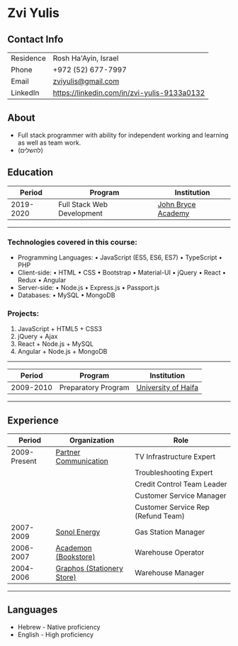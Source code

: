 # Zvi Yulis

## Contact Info

|           |                      |
|-----------|----------------------|
| Residence | Rosh Ha'Ayin, Israel |
| Phone     | +972 (52) 677-7997   |
| Email     | zviyulis@gmail.com   |
| LinkedIn  | https://linkedin.com/in/zvi-yulis-9133a0132 |

## About

* Full stack programmer with ability for independent working and learning as well as team work.
* (להשלים)

## Education

| Period    | Program                    | Institution         |
|-----------|----------------------------|---------------------|
| 2019-2020 | Full Stack Web Development | [John Bryce Academy](https://www.facebook.com/johnbryce.co.il/)  |
---
### Technologies covered in this course:
* Programming Languages: &bull; JavaScript (ES5, ES6, ES7) &bull; TypeScript &bull; PHP
* Client-side: &bull; HTML &bull; CSS &bull; Bootstrap &bull; Material-UI &bull; jQuery &bull; React &bull; Redux &bull; Angular
* Server-side: &bull; Node.js &bull; Express.js &bull; Passport.js
* Databases: &bull; MySQL &bull; MongoDB
### Projects:
  1. JavaScript + HTML5 + CSS3
  2. jQuery + Ajax
  3. React + Node.js + MySQL
  4. Angular + Node.js + MongoDB
---
| Period    | Program                    | Institution         |
|-----------|----------------------------|---------------------|
| 2009-2010 | Preparatory Program        | [University of Haifa](https://www.haifa.ac.il/?lang=en) |

---

## Experience

 Period | Organization | Role
--------|--------------|------
2009-Present | [Partner Communication](https://www.partner.co.il/) | TV Infrastructure Expert |
| | | Troubleshooting Expert
| | | Credit Control Team Leader
| | | Customer Service Manager
| | | Customer Service Rep (Refund Team)
2007-2009 | [Sonol Energy](https://www.sonolenergy.com/) | Gas Station Manager
2006-2007 | [Academon (Bookstore)](https://www.facebook.com/academon/) | Warehouse Operator
2004-2006 | [Graphos (Stationery Store)](https://www.facebook.com/graphos.co.il/) | Warehouse Manager

---

## Languages
* Hebrew - Native proficiency
* English - High proficiency

